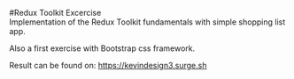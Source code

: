 #Redux Toolkit Excercise  
Implementation of the Redux Toolkit fundamentals with simple shopping list app.

Also a first exercise with Bootstrap css framework.

Result can be found on: https://kevindesign3.surge.sh
